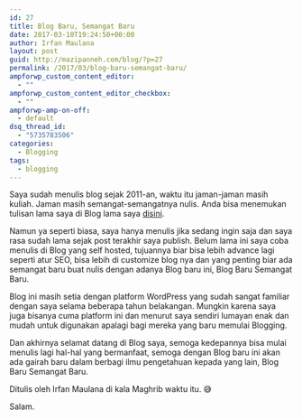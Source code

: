 ```yaml
---
id: 27
title: Blog Baru, Semangat Baru
date: 2017-03-10T19:24:50+00:00
author: Irfan Maulana
layout: post
guid: http://mazipanneh.com/blog/?p=27
permalink: /2017/03/blog-baru-semangat-baru/
ampforwp_custom_content_editor:
  - ""
ampforwp_custom_content_editor_checkbox:
  - ""
ampforwp-amp-on-off:
  - default
dsq_thread_id:
  - "5735783506"
categories:
  - Blogging
tags:
  - blogging
---
```

</p> 

Saya sudah menulis blog sejak 2011-an, waktu itu jaman-jaman masih kuliah. Jaman masih semangat-semangatnya nulis. Anda bisa menemukan tulisan lama saya di Blog lama saya <a href="https://mazipanneh.wordpress.com" target="_blank">disini</a>.
   
Namun ya seperti biasa, saya hanya menulis jika sedang ingin saja dan saya rasa sudah lama sejak post terakhir saya publish. Belum lama ini saya coba menulis di Blog yang self hosted, tujuannya biar bisa lebih advance lagi seperti atur SEO, bisa lebih di customize blog nya dan yang penting biar ada semangat baru buat nulis dengan adanya Blog baru ini, Blog Baru Semangat Baru.

Blog ini masih setia dengan platform WordPress yang sudah sangat familiar dengan saya selama beberapa tahun belakangan. Mungkin karena saya juga bisanya cuma platform ini dan menurut saya sendiri lumayan enak dan mudah untuk digunakan apalagi bagi mereka yang baru memulai Blogging.

Dan akhirnya selamat datang di Blog saya, semoga kedepannya bisa mulai menulis lagi hal-hal yang bermanfaat, semoga dengan Blog baru ini akan ada gairah baru dalam berbagi ilmu pengetahuan kepada yang lain, Blog Baru Semangat Baru.

Ditulis oleh Irfan Maulana di kala Maghrib waktu itu. &#x1f605;

Salam.